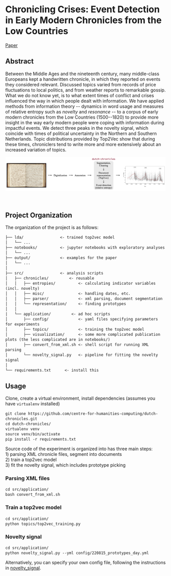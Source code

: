 # Chronicling Crises: Event Detection in Early Modern Chronicles from the Low Countries

[Paper](https://ceur-ws.org/Vol-3290/short_paper4697.pdf)

## Abstract
Between the Middle Ages and the nineteenth century, many middle-class Europeans kept a handwritten chronicle, in which they reported on events they considered relevant. Discussed topics varied from records of price fluctuations to local politics, and from weather reports to remarkable gossip. What we do not know yet, is to what extent times of conflict and crises influenced the way in which people dealt with information. We have applied methods from information theory -- dynamics in word usage and measures of relative entropy such as _novelty_ and _resonance_ -- to a corpus of early modern chronicles from the Low Countries (1500--1820) to provide more insight in the way early modern people were coping with information during impactful events. We detect three peaks in the novelty signal, which coincide with times of political uncertainty in the Northern and Southern Netherlands. Topic distributions provided by Top2Vec show that during these times, chroniclers tend to write more and more extensively about an increased variation of topics. 

![](output/dutch_chronicles_overview.png)

<br>

## Project Organization
The organization of the project is as follows:

```
├── lda/                <- trained top2vec model
│   └── ...
├── notebooks/          <- jupyter notebooks with exploratory analyses
│   └── ...
├── output/             <- examples for the paper
│   └── ...
│
├── src/                <- analysis scripts
│   ├── chronicles/         <- reusable
│   │   ├── entropies/          <- calculating indicator variables (incl. novelty)
│   │   ├── misc/               <- handling dates, etc.
│   │   ├── parser/             <- xml parsing, document segmentation
│   │   └── representation/     <- finding prototypes
│   │
|   └── application/         <- ad hoc scripts
│       ├── config/             <- yaml files specifying parameters for experiments
│       ├── topics/             <- training the top2vec model
│       ├── visualization/      <- some more complicated publication plots (the less complicated are in notebooks/)
│       ├── convert_from_xml.sh <- shell script for running XML parsing
│       └── novelty_signal.py   <- pipeline for fitting the novelty signal
│
└── requirements.txt      <- install this 
```

## Usage
Clone, create a virtual environment, install dependencies (assumes you have `virtualenv` installed)
```  
git clone https://github.com/centre-for-humanities-computing/dutch-chronicles.git
cd dutch-chronicles/
virtualenv venv
source venv/bin/activate
pip install -r requirements.txt
```

Source code of the experiment is organized into has three main steps:  
    1) parsing XML chronicle files, segment into documents  
    2) train a top2vec model  
    3) fit the novelty signal, which includes prototype picking  

### Parsing XML files
```
cd src/application/
bash convert_from_xml.sh
```

### Train a top2vec model
```
cd src/application/
python topics/top2vec_training.py
```

### Novelty signal
```
cd src/application/
python novelty_signal.py --yml config/220815_prototypes_day.yml
```

Alternatively, you can specify your own config file, following the instructions in [novelty_signal](https://github.com/centre-for-humanities-computing/dutch-chronicles/blob/main/src/application/novelty_signal.py).
